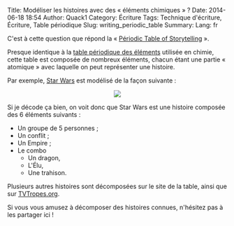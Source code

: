 Title: Modéliser les histoires avec des « éléments chimiques » ?
Date: 2014-06-18 18:54 
Author: Quack1
Category: Écriture
Tags: Technique d'écriture, Écriture, Table périodique
Slug: writing_periodic_table
Summary: 
Lang: fr

C'est à cette question que répond la « [Périodic Table of Storytelling](http://designthroughstorytelling.net/periodic/) ».

Presque identique à la [table périodique des éléments](TK) utilisée en chimie, cette table est composée de nombreux éléments, chacun étant une partie « atomique » avec laquelle on peut représenter une histoire.

Par exemple, [Star Wars](https://fr.wikipedia.org/star_wars) est modélisé de la façon suivante : 

<div align=center><img src="/upload/atom_star_wars.png" align=center /></div>

Si je décode ça bien, on voit donc que Star Wars est une histoire composée des 6 éléments suivants :

- Un groupe de 5 personnes ;
- Un conflit ;
- Un Empire ;
- Le combo 
	- Un dragon,
	- L'Élu,
	- Une trahison.

Plusieurs autres histoires sont décomposées sur le site de la table, ainsi que sur [TVTropes.org](http://www.tvtropes.org/).

Si vous vous amusez à décomposer des histoires connues, n'hésitez pas à les partager ici !
